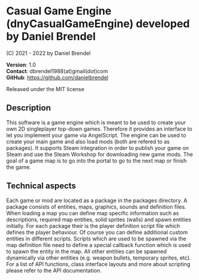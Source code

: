 # Casual Game Engine (dnyCasualGameEngine) developed by Daniel Brendel

(C) 2021 - 2022 by Daniel Brendel

**Version**: 1.0\
**Contact**: dbrendel1988(at)gmail(dot)com\
**GitHub**: https://github.com/danielbrendel<br/>

Released under the MIT license

## Description
This software is a game engine which is meant to be used to create your own
2D singleplayer top-down games. Therefore it provides an interface to let you
implement your game via AngelScript. The engine can be used to create your main
game and also load mods (both are refered to as packages). It supports Steam 
integration in order to publish your game on Steam and use the Steam Workshop 
for downloading new game mods. 
The goal of a game map is to go into the portal to go to the next map or finish
the game.

## Technical aspects
Each game or mod are located as a package in the packages directory. A package consists
of entities, maps, graphics, sounds and definition files. When loading a map you can define
map specific information such as descriptions, required map entities, solid sprites (walls)
and spawn entities initially. 
For each package their is the player definition script file which defines the player behaviour.
Of course you can define additional custom entities in different scripts. Scripts which are used
to be spawned via the map definition file need to define a special callback function which is used
to spawn the entity in the map. All other entities can be spawned dynamically via other entities 
(e.g. weapon bullets, temporary sprites, etc).
For a list of API functions, class interface layouts and more about scripting please refer to the 
API documentation.